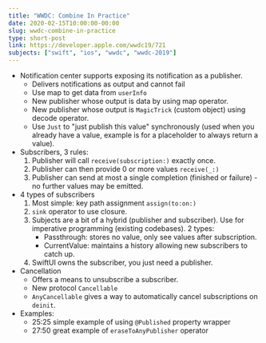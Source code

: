 ```yaml
---
title: "WWDC: Combine In Practice"
date: 2020-02-15T10:00:00-00:00
slug: wwdc-combine-in-practice
type: short-post
link: https://developer.apple.com/wwdc19/721
subjects: ["swift", "ios", "wwdc", "wwdc-2019"]
---
```


* Notification center supports exposing its notification as a publisher.
    * Delivers notifications as output and cannot fail
    * Use map to get data from `userInfo`
    * New publisher whose output is data by using map operator.
    * New publisher whose output is `MagicTrick` (custom object) using decode operator.
    * Use `Just` to "just publish this value" synchronously (used when you already have a value, example is for a placeholder to always return a value).
* Subscribers, 3 rules:
    1. Publisher will call `receive(subscription:)` exactly once.
    2. Publisher can then provide 0 or more values `receive(_:)`
    3. Publisher can send at most a single completion (finished or failure) - no further values may be emitted.
* 4 types of subscribers
    1. Most simple: key path assignment `assign(to:on:)`
    2. `sink` operator to use closure.
    3. Subjects are a bit of a hybrid (publisher and subscriber). Use for imperative programming (existing codebases). 2 types:
        * Passthrough: stores no value, only see values after subscription.
        * CurrentValue: maintains a history allowing new subscribers to catch up.
    4. SwiftUI owns the subscriber, you just need a publisher.
* Cancellation
    * Offers a means to unsubscribe a subscriber.
    * New protocol `Cancellable`
    * `AnyCancellable` gives a way to automatically cancel subscriptions on `deinit`.
* Examples:
    * 25:25 simple example of using `@Published` property wrapper
    * 27:50 great example of `eraseToAnyPublisher` operator